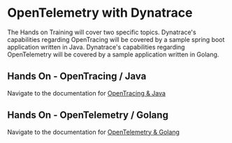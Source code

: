 # OpenTelemetry with Dynatrace
The Hands on Training will cover two specific topics.
Dynatrace's capabilities regarding OpenTracing will be covered by a sample spring boot application written in Java.
Dynatrace's capabilities regarding OpenTelemetry will be covered by a sample application written in Golang.
## Hands On - OpenTracing / Java

Navigate to the documentation for [OpenTracing & Java](./02_OpenTracing/README.md)
## Hands On - OpenTelemetry / Golang
Navigate to the documentation for [OpenTelemetry & Golang](./03_OpenTelemetry/README.md)